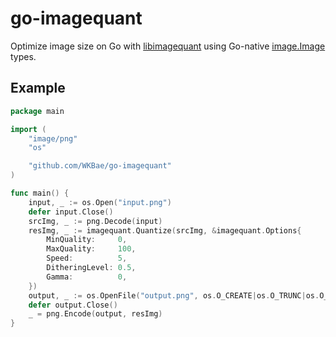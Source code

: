 # go-imagequant

Optimize image size on Go with [libimagequant](https://github.com/ImageOptim/libimagequant) using Go-native [image.Image](https://pkg.go.dev/image#Image) types.

## Example

```go
package main

import (
	"image/png"
	"os"

	"github.com/WKBae/go-imagequant"
)

func main() {
	input, _ := os.Open("input.png")
	defer input.Close()
	srcImg, _ := png.Decode(input)
	resImg, _ := imagequant.Quantize(srcImg, &imagequant.Options{
		MinQuality:     0,
		MaxQuality:     100,
		Speed:          5,
		DitheringLevel: 0.5,
		Gamma:          0,
	})
	output, _ := os.OpenFile("output.png", os.O_CREATE|os.O_TRUNC|os.O_RDWR, 0644)
	defer output.Close()
	_ = png.Encode(output, resImg)
}
```

